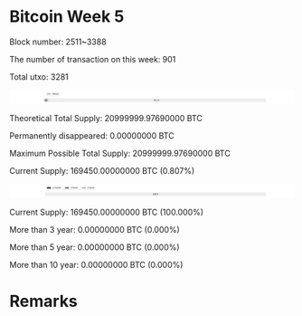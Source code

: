 # Bitcoin Week 5

Block number: 2511~3388

The number of transaction on this week: 901

Total utxo: 3281

![](../images/mined_week5.png)

Theoretical Total Supply: 20999999.97690000 BTC

Permanently disappeared: 0.00000000 BTC

Maximum Possible Total Supply: 20999999.97690000 BTC

Current Supply: 169450.00000000 BTC (0.807%)

![](../images/year_week5.png)


Current Supply: 169450.00000000 BTC (100.000%)

More than 3 year: 0.00000000 BTC (0.000%)

More than 5 year: 0.00000000 BTC (0.000%)

More than 10 year: 0.00000000 BTC (0.000%)

# Remarks

